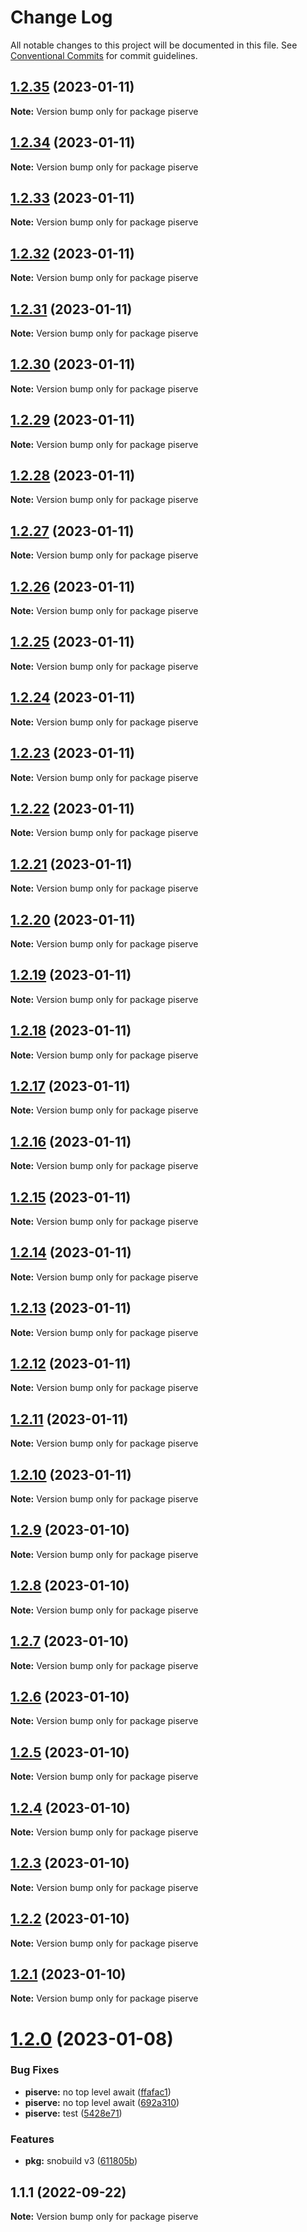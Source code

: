 # Change Log

All notable changes to this project will be documented in this file.
See [Conventional Commits](https://conventionalcommits.org) for commit guidelines.

## [1.2.35](https://github.com/snomiao/js/compare/piserve@1.2.0...piserve@1.2.35) (2023-01-11)

**Note:** Version bump only for package piserve

## [1.2.34](https://github.com/snomiao/js/compare/piserve@1.2.0...piserve@1.2.34) (2023-01-11)

**Note:** Version bump only for package piserve

## [1.2.33](https://github.com/snomiao/js/compare/piserve@1.2.0...piserve@1.2.33) (2023-01-11)

**Note:** Version bump only for package piserve

## [1.2.32](https://github.com/snomiao/js/compare/piserve@1.2.0...piserve@1.2.32) (2023-01-11)

**Note:** Version bump only for package piserve

## [1.2.31](https://github.com/snomiao/js/compare/piserve@1.2.0...piserve@1.2.31) (2023-01-11)

**Note:** Version bump only for package piserve

## [1.2.30](https://github.com/snomiao/js/compare/piserve@1.2.0...piserve@1.2.30) (2023-01-11)

**Note:** Version bump only for package piserve

## [1.2.29](https://github.com/snomiao/js/compare/piserve@1.2.0...piserve@1.2.29) (2023-01-11)

**Note:** Version bump only for package piserve

## [1.2.28](https://github.com/snomiao/js/compare/piserve@1.2.0...piserve@1.2.28) (2023-01-11)

**Note:** Version bump only for package piserve

## [1.2.27](https://github.com/snomiao/js/compare/piserve@1.2.0...piserve@1.2.27) (2023-01-11)

**Note:** Version bump only for package piserve

## [1.2.26](https://github.com/snomiao/js/compare/piserve@1.2.0...piserve@1.2.26) (2023-01-11)

**Note:** Version bump only for package piserve

## [1.2.25](https://github.com/snomiao/js/compare/piserve@1.2.0...piserve@1.2.25) (2023-01-11)

**Note:** Version bump only for package piserve

## [1.2.24](https://github.com/snomiao/js/compare/piserve@1.2.0...piserve@1.2.24) (2023-01-11)

**Note:** Version bump only for package piserve

## [1.2.23](https://github.com/snomiao/js/compare/piserve@1.2.0...piserve@1.2.23) (2023-01-11)

**Note:** Version bump only for package piserve

## [1.2.22](https://github.com/snomiao/js/compare/piserve@1.2.0...piserve@1.2.22) (2023-01-11)

**Note:** Version bump only for package piserve

## [1.2.21](https://github.com/snomiao/js/compare/piserve@1.2.0...piserve@1.2.21) (2023-01-11)

**Note:** Version bump only for package piserve

## [1.2.20](https://github.com/snomiao/js/compare/piserve@1.2.0...piserve@1.2.20) (2023-01-11)

**Note:** Version bump only for package piserve

## [1.2.19](https://github.com/snomiao/js/compare/piserve@1.2.0...piserve@1.2.19) (2023-01-11)

**Note:** Version bump only for package piserve

## [1.2.18](https://github.com/snomiao/js/compare/piserve@1.2.0...piserve@1.2.18) (2023-01-11)

**Note:** Version bump only for package piserve

## [1.2.17](https://github.com/snomiao/js/compare/piserve@1.2.0...piserve@1.2.17) (2023-01-11)

**Note:** Version bump only for package piserve

## [1.2.16](https://github.com/snomiao/js/compare/piserve@1.2.0...piserve@1.2.16) (2023-01-11)

**Note:** Version bump only for package piserve

## [1.2.15](https://github.com/snomiao/js/compare/piserve@1.2.0...piserve@1.2.15) (2023-01-11)

**Note:** Version bump only for package piserve

## [1.2.14](https://github.com/snomiao/js/compare/piserve@1.2.0...piserve@1.2.14) (2023-01-11)

**Note:** Version bump only for package piserve

## [1.2.13](https://github.com/snomiao/js/compare/piserve@1.2.0...piserve@1.2.13) (2023-01-11)

**Note:** Version bump only for package piserve

## [1.2.12](https://github.com/snomiao/js/compare/piserve@1.2.0...piserve@1.2.12) (2023-01-11)

**Note:** Version bump only for package piserve

## [1.2.11](https://github.com/snomiao/js/compare/piserve@1.2.0...piserve@1.2.11) (2023-01-11)

**Note:** Version bump only for package piserve

## [1.2.10](https://github.com/snomiao/js/compare/piserve@1.2.0...piserve@1.2.10) (2023-01-11)

**Note:** Version bump only for package piserve

## [1.2.9](https://github.com/snomiao/js/compare/piserve@1.2.0...piserve@1.2.9) (2023-01-10)

**Note:** Version bump only for package piserve

## [1.2.8](https://github.com/snomiao/js/compare/piserve@1.2.0...piserve@1.2.8) (2023-01-10)

**Note:** Version bump only for package piserve

## [1.2.7](https://github.com/snomiao/js/compare/piserve@1.2.0...piserve@1.2.7) (2023-01-10)

**Note:** Version bump only for package piserve

## [1.2.6](https://github.com/snomiao/js/compare/piserve@1.2.0...piserve@1.2.6) (2023-01-10)

**Note:** Version bump only for package piserve

## [1.2.5](https://github.com/snomiao/js/compare/piserve@1.2.0...piserve@1.2.5) (2023-01-10)

**Note:** Version bump only for package piserve

## [1.2.4](https://github.com/snomiao/js/compare/piserve@1.2.0...piserve@1.2.4) (2023-01-10)

**Note:** Version bump only for package piserve

## [1.2.3](https://github.com/snomiao/js/compare/piserve@1.2.0...piserve@1.2.3) (2023-01-10)

**Note:** Version bump only for package piserve

## [1.2.2](https://github.com/snomiao/js/compare/piserve@1.2.0...piserve@1.2.2) (2023-01-10)

**Note:** Version bump only for package piserve

## [1.2.1](https://github.com/snomiao/js/compare/piserve@1.2.0...piserve@1.2.1) (2023-01-10)

**Note:** Version bump only for package piserve

# [1.2.0](https://github.com/snomiao/js/compare/piserve@1.1.1...piserve@1.2.0) (2023-01-08)

### Bug Fixes

- **piserve:** no top level await ([ffafac1](https://github.com/snomiao/js/commit/ffafac1c3acf9fd6078d7a51312e85a160df1b24))
- **piserve:** no top level await ([692a310](https://github.com/snomiao/js/commit/692a3106dfba6b305ab1766d079b1f292acd2b2f))
- **piserve:** test ([5428e71](https://github.com/snomiao/js/commit/5428e71eb6dbda7860ea4ea3dda78a7d561ce2c7))

### Features

- **pkg:** snobuild v3 ([611805b](https://github.com/snomiao/js/commit/611805b3bdf18d8fea6ea5bbe15be2fb5808b6e3))

## 1.1.1 (2022-09-22)

**Note:** Version bump only for package piserve
